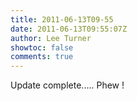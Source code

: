 ```yaml
---
title: 2011-06-13T09-55
date: 2011-06-13T09:55:07Z
author: Lee Turner
showtoc: false
comments: true
---
```


Update complete..... Phew !

